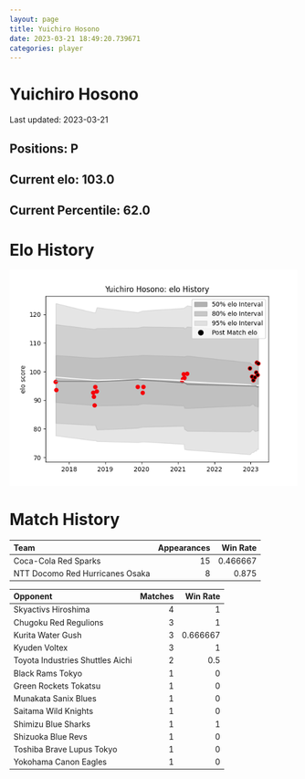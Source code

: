 ```yaml
---  
layout: page  
title: Yuichiro Hosono  
date: 2023-03-21 18:49:20.739671  
categories: player  
---
```

# Yuichiro Hosono


Last updated: 2023-03-21
## Positions: P

## Current elo: 103.0

## Current Percentile: 62.0

# Elo History


![elo history](history_YuichiroHosono.png)
# Match History


| Team                            |   Appearances |   Win Rate |
|:--------------------------------|--------------:|-----------:|
| Coca-Cola Red Sparks            |            15 |   0.466667 |
| NTT Docomo Red Hurricanes Osaka |             8 |   0.875    |

| Opponent                         |   Matches |   Win Rate |
|:---------------------------------|----------:|-----------:|
| Skyactivs Hiroshima              |         4 |   1        |
| Chugoku Red Regulions            |         3 |   1        |
| Kurita Water Gush                |         3 |   0.666667 |
| Kyuden Voltex                    |         3 |   1        |
| Toyota Industries Shuttles Aichi |         2 |   0.5      |
| Black Rams Tokyo                 |         1 |   0        |
| Green Rockets Tokatsu            |         1 |   0        |
| Munakata Sanix Blues             |         1 |   0        |
| Saitama Wild Knights             |         1 |   0        |
| Shimizu Blue Sharks              |         1 |   1        |
| Shizuoka Blue Revs               |         1 |   0        |
| Toshiba Brave Lupus Tokyo        |         1 |   0        |
| Yokohama Canon Eagles            |         1 |   0        |